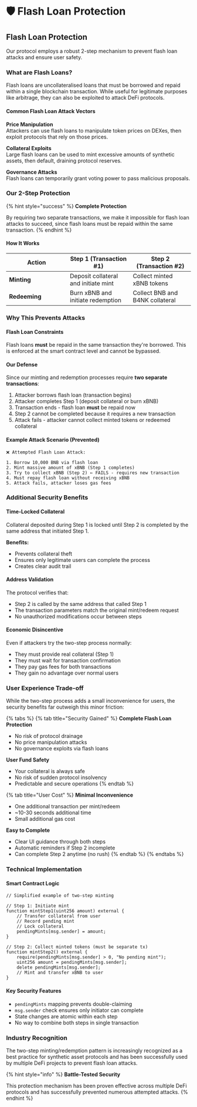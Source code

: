 # 🛡️ Flash Loan Protection

## Flash Loan Protection

Our protocol employs a robust 2-step mechanism to prevent flash loan attacks and ensure user safety.

### What are Flash Loans?

Flash loans are uncollateralised loans that must be borrowed and repaid within a single blockchain transaction. While useful for legitimate purposes like arbitrage, they can also be exploited to attack DeFi protocols.

#### Common Flash Loan Attack Vectors

**Price Manipulation**\
Attackers can use flash loans to manipulate token prices on DEXes, then exploit protocols that rely on those prices.

**Collateral Exploits**\
Large flash loans can be used to mint excessive amounts of synthetic assets, then default, draining protocol reserves.

**Governance Attacks**\
Flash loans can temporarily grant voting power to pass malicious proposals.

### Our 2-Step Protection

{% hint style="success" %}
**Complete Protection**

By requiring two separate transactions, we make it impossible for flash loan attacks to succeed, since flash loans must be repaid within the same transaction.
{% endhint %}

#### How It Works

<table><thead><tr><th width="150">Action</th><th>Step 1 (Transaction #1)</th><th>Step 2 (Transaction #2)</th></tr></thead><tbody><tr><td><strong>Minting</strong></td><td>Deposit collateral and initiate mint</td><td>Collect minted xBNB tokens</td></tr><tr><td><strong>Redeeming</strong></td><td>Burn xBNB and initiate redemption</td><td>Collect BNB and B4NK collateral</td></tr></tbody></table>

### Why This Prevents Attacks

#### Flash Loan Constraints

Flash loans **must** be repaid in the same transaction they're borrowed. This is enforced at the smart contract level and cannot be bypassed.

#### Our Defense

Since our minting and redemption processes require **two separate transactions**:

1. Attacker borrows flash loan (transaction begins)
2. Attacker completes Step 1 (deposit collateral or burn xBNB)
3. Transaction ends - flash loan **must** be repaid now
4. Step 2 cannot be completed because it requires a new transaction
5. Attack fails - attacker cannot collect minted tokens or redeemed collateral

#### Example Attack Scenario (Prevented)

```
❌ Attempted Flash Loan Attack:

1. Borrow 10,000 BNB via flash loan
2. Mint massive amount of xBNB (Step 1 completes)
3. Try to collect xBNB (Step 2) ← FAILS - requires new transaction
4. Must repay flash loan without receiving xBNB
5. Attack fails, attacker loses gas fees
```

### Additional Security Benefits

#### Time-Locked Collateral

Collateral deposited during Step 1 is locked until Step 2 is completed by the same address that initiated Step 1.

**Benefits:**

* Prevents collateral theft
* Ensures only legitimate users can complete the process
* Creates clear audit trail

#### Address Validation

The protocol verifies that:

* Step 2 is called by the same address that called Step 1
* The transaction parameters match the original mint/redeem request
* No unauthorized modifications occur between steps

#### Economic Disincentive

Even if attackers try the two-step process normally:

* They must provide real collateral (Step 1)
* They must wait for transaction confirmation
* They pay gas fees for both transactions
* They gain no advantage over normal users

### User Experience Trade-off

While the two-step process adds a small inconvenience for users, the security benefits far outweigh this minor friction:

{% tabs %}
{% tab title="Security Gained" %}
**Complete Flash Loan Protection**

* No risk of protocol drainage
* No price manipulation attacks
* No governance exploits via flash loans

**User Fund Safety**

* Your collateral is always safe
* No risk of sudden protocol insolvency
* Predictable and secure operations
{% endtab %}

{% tab title="User Cost" %}
**Minimal Inconvenience**

* One additional transaction per mint/redeem
* \~10-30 seconds additional time
* Small additional gas cost

**Easy to Complete**

* Clear UI guidance through both steps
* Automatic reminders if Step 2 incomplete
* Can complete Step 2 anytime (no rush)
{% endtab %}
{% endtabs %}

### Technical Implementation

#### Smart Contract Logic

```solidity
// Simplified example of two-step minting

// Step 1: Initiate mint
function mintStep1(uint256 amount) external {
    // Transfer collateral from user
    // Record pending mint
    // Lock collateral
    pendingMints[msg.sender] = amount;
}

// Step 2: Collect minted tokens (must be separate tx)
function mintStep2() external {
    require(pendingMints[msg.sender] > 0, "No pending mint");
    uint256 amount = pendingMints[msg.sender];
    delete pendingMints[msg.sender];
    // Mint and transfer xBNB to user
}
```

#### Key Security Features

* `pendingMints` mapping prevents double-claiming
* `msg.sender` check ensures only initiator can complete
* State changes are atomic within each step
* No way to combine both steps in single transaction

### Industry Recognition

The two-step minting/redemption pattern is increasingly recognized as a best practice for synthetic asset protocols and has been successfully used by multiple DeFi projects to prevent flash loan attacks.

{% hint style="info" %}
**Battle-Tested Security**

This protection mechanism has been proven effective across multiple DeFi protocols and has successfully prevented numerous attempted attacks.
{% endhint %}
